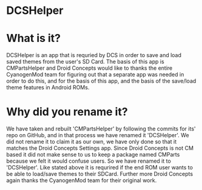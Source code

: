 DCSHelper
==============================

What is it?
==============================
DCSHelper is an app that is requried by DCS in order to save and load saved themes from the user's SD Card. The basis of this app is CMPartsHelper and Droid Concepts would like to thanks the entire CyanogenMod team for figuring out that a separate app was needed in order to do this, and for the basis of this app, and the basis of the save/load theme features in Android ROMs.

Why did you rename it?
==============================
We have taken and rebuilt 'CMPartsHelper' by following the commits for its' repo on GitHub, and in that process we have renamed it 'DCSHelper'. We did not rename it to claim it as our own, we have only done so that it matches the Droid Concepts Settings app. Since Droid Concepts is not CM based it did not make sense to us to keep a package named CMParts because we felt it would confuse users. So we have renamed it to 'DCSHelper'. Like stated above it is requrired if the end ROM user wants to be able to load/save themes to their SDCard. Further more Droid Concepts again thanks the CyanogenMod team for their original work. 
